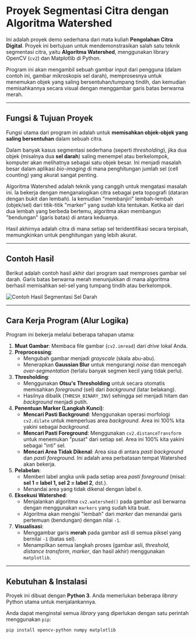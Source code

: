 #  Proyek Segmentasi Citra dengan Algoritma Watershed

Ini adalah proyek demo sederhana dari mata kuliah **Pengolahan Citra Digital**.
Proyek ini bertujuan untuk mendemonstrasikan salah satu teknik segmentasi citra, yaitu **Algoritma Watershed**, menggunakan library OpenCV (`cv2`) dan Matplotlib di Python.

Program ini akan mengambil sebuah gambar input dari pengguna (dalam contoh ini, gambar mikroskopis sel darah), memprosesnya untuk menemukan objek yang saling bersentuhan/tumpang tindih, dan kemudian memisahkannya secara visual dengan menggambar garis batas berwarna merah.

---

##  Fungsi & Tujuan Proyek

Fungsi utama dari program ini adalah untuk **memisahkan objek-objek yang saling bersentuhan** dalam sebuah citra.

Dalam banyak kasus segmentasi sederhana (seperti *thresholding*), jika dua objek (misalnya dua **sel darah**) saling menempel atau berkelompok, komputer akan melihatnya sebagai satu objek besar. Ini menjadi masalah besar dalam aplikasi *bio-imaging* di mana penghitungan jumlah sel (cell counting) yang akurat sangat penting.

Algoritma Watershed adalah teknik yang canggih untuk mengatasi masalah ini. Ia bekerja dengan menganalogikan citra sebagai peta topografi (dataran dengan bukit dan lembah). Ia kemudian "membanjiri" lembah-lembah (objek/sel) dari titik-titik "marker" yang sudah kita tentukan. Ketika air dari dua lembah yang berbeda bertemu, algoritma akan membangun "bendungan" (garis batas) di antara keduanya.

Hasil akhirnya adalah citra di mana setiap sel teridentifikasi secara terpisah, memungkinkan untuk penghitungan yang lebih akurat.

---

##  Contoh Hasil

Berikut adalah contoh hasil akhir dari program saat memproses gambar sel darah. Garis batas berwarna merah menunjukkan di mana algoritma berhasil memisahkan sel-sel yang tumpang tindih atau berkelompok.


![Contoh Hasil Segmentasi Sel Darah](https://drive.google.com/file/d/1IAUy5Da-CX15fqrSaq9QURtxGLNOEh9n/view?usp=sharing)

---

##  Cara Kerja Program (Alur Logika)

Program ini bekerja melalui beberapa tahapan utama:

1.  **Muat Gambar**: Membaca file gambar (`cv2.imread`) dari *drive* lokal Anda.
2.  **Preprocessing**:
    * Mengubah gambar menjadi *grayscale* (skala abu-abu).
    * Menerapkan **Gaussian Blur** untuk mengurangi *noise* dan mencegah *over-segmentation* (terlalu banyak segmen kecil yang tidak perlu).
3.  **Thresholding**:
    * Menggunakan **Otsu's Thresholding** untuk secara otomatis memisahkan *foreground* (sel) dari *background* (latar belakang).
    * Hasilnya dibalik (`THRESH_BINARY_INV`) sehingga sel menjadi hitam dan *background* menjadi putih.
4.  **Penentuan Marker (Langkah Kunci)**:
    * **Mencari Pasti Background**: Menggunakan operasi morfologi `cv2.dilate` untuk memperluas area *background*. Area ini 100% kita yakini sebagai *background*.
    * **Mencari Pasti Foreground**: Menggunakan `cv2.distanceTransform` untuk menemukan "pusat" dari setiap sel. Area ini 100% kita yakini sebagai "inti" sel.
    * **Mencari Area Tidak Dikenal**: Area sisa di antara *pasti background* dan *pasti foreground*. Ini adalah area perbatasan tempat Watershed akan bekerja.
5.  **Pelabelan**:
    * Memberi label angka unik pada setiap area *pasti foreground* (misal: **sel 1 = label 1, sel 2 = label 2**, dst.).
    * Menandai area yang tidak dikenal dengan label `0`.
6.  **Eksekusi Watershed**:
    * Menjalankan algoritma `cv2.watershed()` pada gambar asli berwarna dengan menggunakan `markers` yang sudah kita buat.
    * Algoritma akan mengisi "lembah" dari *marker* dan menandai garis pertemuan (bendungan) dengan nilai `-1`.
7.  **Visualisasi**:
    * Menggambar garis **merah** pada gambar asli di semua piksel yang bernilai `-1` (batas sel).
    * Menampilkan semua langkah proses (gambar asli, *threshold*, *distance transform*, *marker*, dan hasil akhir) menggunakan `matplotlib`.

---

##  Kebutuhan & Instalasi

Proyek ini dibuat dengan **Python 3**. Anda memerlukan beberapa *library* Python utama untuk menjalankannya.

Anda dapat menginstal semua *library* yang diperlukan dengan satu perintah menggunakan `pip`:

```bash
pip install opencv-python numpy matplotlib
